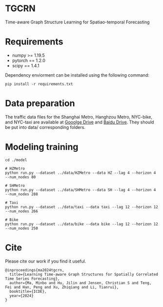 # TGCRN
Time-aware Graph Structure Learning for Spatiao-temporal Forecasting

# Requirements
* numpy >= 1.19.5
* pytorch == 1.2.0
* scipy == 1.4.1

Dependency enviorment can be installed using the following command:

```
pip install -r requirements.txt
```

# Data preparation
The traffic data files for the Shanghai Metro, Hanghzou Metro, NYC-bike, and NYC-taxi are available at [Gooolge Drive](https://drive.google.com/drive/folders/148-iyP8sZ4FtRyfL7SAhH_SOnj7wRCRa?usp=sharing) and [Baidu Drive](https://drive.google.com/drive/folders/148-iyP8sZ4FtRyfL7SAhH_SOnj7wRCRa?usp=sharing). They should be put into data/ corresponding folders. 

# Modeling training
```
cd ./model 

# HZMetro 
python run.py --dataset ../data/HZMetro --data HZ --lag 4 --horizon 4 --num_nodes 80

# SHMetro
python run.py --dataset ../data/SHMetro --data SH --lag 4 --horizon 4 --num_nodes 288

# Taxi
python run.py --dataset ../data/taxi --data taxi --lag 12 --horizon 12 --num_nodes 266

# Bike
python run.py --dataset ../data/bike --data bike --lag 12 --horizon 12 --num_nodes 250
```

# Cite
Please cite our work if you find it useful.

```
@inproceedings{ma2024tgcrn,
  title={Learning Time-aware Graph Structures for Spatially Correlated Time Series Forecasting},
  author={Ma, Minbo and Hu, Jilin and Jensen, Christian S and Teng, Fei and Han, Peng and Xu, Zhiqiang and Li, Tianrui},
  booktitle={ICDE},
  year={2024}
}
```
